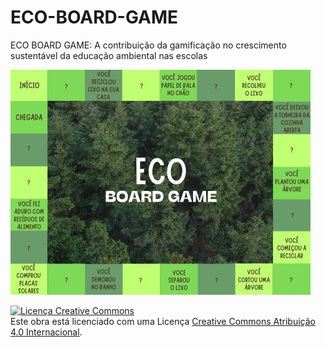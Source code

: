 # ECO-BOARD-GAME
ECO BOARD GAME: A contribuição da gamificação no crescimento sustentável da educação ambiental nas escolas

![Jogo de tabuleiro eco board game](https://github.com/sibellyvih/ECO-BOARD-GAME/blob/6f020285c294ce2d56c60888f4ff8bb1425f83da/Jogo%20de%20tabuleiro%20da%20sustentabilidade.jpg)

<a rel="license" href="http://creativecommons.org/licenses/by/4.0/"><img alt="Licença Creative Commons" style="border-width:0" src="https://i.creativecommons.org/l/by/4.0/88x31.png" /></a><br />Este obra está licenciado com uma Licença <a rel="license" href="http://creativecommons.org/licenses/by/4.0/">Creative Commons Atribuição 4.0 Internacional</a>.
